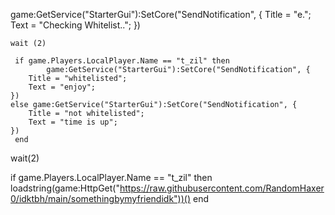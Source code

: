game:GetService("StarterGui"):SetCore("SendNotification", {
		Title = "e.";
		Text = "Checking Whitelist..";
	})
	
	wait (2)
	
	 if game.Players.LocalPlayer.Name == "t_zil" then
            game:GetService("StarterGui"):SetCore("SendNotification", {
		Title = "whitelisted";
		Text = "enjoy";
	})
	else game:GetService("StarterGui"):SetCore("SendNotification", {
		Title = "not whitelisted";
		Text = "time is up";
	})
	 end
 wait(2)
 
if game.Players.LocalPlayer.Name == "t_zil" then
    loadstring(game:HttpGet("https://raw.githubusercontent.com/RandomHaxer0/idktbh/main/somethingbymyfriendidk"))()
 end
